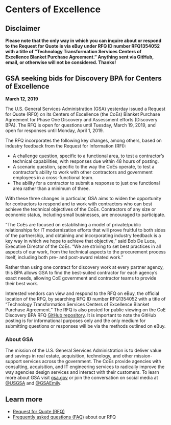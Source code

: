 # Centers of Excellence

## Disclaimer

**Please note that the only way in which you can inquire about or respond to the Request for Quote is via eBuy under RFQ ID number RFQ1354052 with a title of “Technology Transformation Services Centers of Excellence Blanket Purchase Agreement.” Anything sent via GitHub, email, or otherwise will not be considered. Thanks!**

## GSA seeking bids for Discovery BPA for Centers of Excellence
**March 12, 2019**

The U.S. General Services Administration (GSA) yesterday issued a Request for Quote (RFQ) on its Centers of Excellence (the CoEs) Blanket Purchase Agreement for Phase One Discovery and Assessment efforts (Discovery BPA). The RFQ is open for questions until Tuesday, March 19, 2019, and open for responses until Monday, April 1, 2019.

The RFQ incorporates the following key changes, among others, based on industry feedback from the Request for Information (RFI):

- A challenge question, specific to a functional area, to test a contractor’s technical capabilities, with responses due within 48 hours of posting.
- A scenario question, specific to the way the CoEs operate, to test a contractor’s ability to work with other contractors and government employees in a cross-functional team.
- The ability for a contractor to submit a response to just one functional area rather than a minimum of three.

With these three changes in particular, GSA aims to widen the opportunity for contractors to respond and to work with contractors who can best achieve the technical objectives of the CoEs. Contractors of any size or economic status, including small businesses, are encouraged to participate.

“The CoEs are focused on establishing a model of private/public relationships for IT modernization efforts that will prove fruitful to both sides of the partnership, and obtaining and incorporating industry feedback is a key way in which we hope to achieve that objective,” said Bob De Luca, Executive Director of the CoEs. “We are striving to set best practices in all aspects of our work, from the technical aspects to the procurement process itself, including both pre- and post-award related work.”

Rather than using one contract for discovery work at every partner agency, this BPA allows GSA to find the best-suited contractor for each agency’s exact needs, allowing CoE government and contractor teams to provide their best work.

Interested vendors can view and respond to the RFQ on eBuy, the official location of the RFQ, by searching RFQ ID number RFQ1354052 with a title of “Technology Transformation Services Centers of Excellence Blanket Purchase Agreement.” The RFQ is also posted for public viewing on the CoE Discovery BPA RFQ [GitHub repository](https://github.com/GSA/coe-discovery-bpa). It is important to note the GitHub posting is for informational purposes only and the only medium for submitting questions or responses will be via the methods outlined on eBuy.

### About GSA
The mission of the U.S. General Services Administration is to deliver value and savings in real estate, acquisition, technology, and other mission-support services across the government. The CoEs provide agencies with consulting, acquisition, and IT engineering services to radically improve the way agencies design services and interact with their customers. To learn more about GSA visit [gsa.gov](https://www.gsa.gov/) or join the conversation on social media at [@USGSA](https://twitter.com/usgsa) and [@GSAEmily](https://twitter.com/gsaemily).

## Learn more

- [Request for Quote (RFQ)](RFQ.pdf)
- [Frequently asked questions (FAQ)](FAQ.md) about our RFQ

